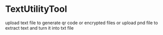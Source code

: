 # TextUtilityTool
upload text file to generate qr code or encrypted files
or upload pnd file to extract text and turn it into txt file 
